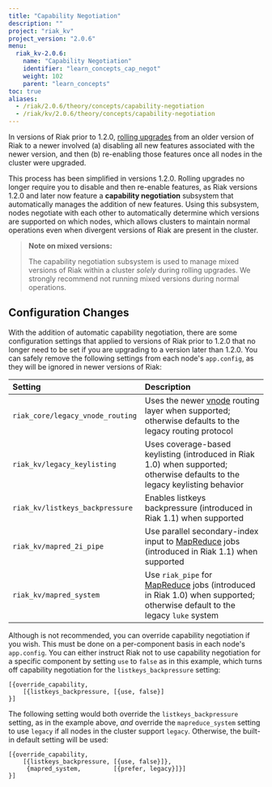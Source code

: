 ```yaml
---
title: "Capability Negotiation"
description: ""
project: "riak_kv"
project_version: "2.0.6"
menu:
  riak_kv-2.0.6:
    name: "Capability Negotiation"
    identifier: "learn_concepts_cap_negot"
    weight: 102
    parent: "learn_concepts"
toc: true
aliases:
  - /riak/2.0.6/theory/concepts/capability-negotiation
  - /riak/kv/2.0.6/theory/concepts/capability-negotiation
---
```



[glossary vnode]: /riak/kv/2.0.6/learn/glossary/#vnode
[upgrade cluster]: /riak/kv/2.0.6/setup/upgrading/cluster
[usage mapreduce]: /riak/kv/2.0.6/developing/usage/mapreduce


In versions of Riak prior to 1.2.0, [rolling upgrades][upgrade cluster] from an older version of Riak to a newer involved (a) disabling all new features associated with the newer version, and then (b) re-enabling those features once all nodes in the cluster were upgraded.

This process has been simplified in versions 1.2.0. Rolling upgrades no longer require you to disable and then re-enable features, as Riak versions 1.2.0 and later now feature a **capability negotiation** subsystem that automatically manages the addition of new features. Using this subsystem, nodes negotiate with each other to automatically determine which versions are supported on which nodes, which allows clusters to maintain normal operations even when divergent versions of Riak are present in the cluster.

>**Note on mixed versions:**
>
>The capability negotiation subsystem is used to manage mixed versions of Riak within a cluster *solely* during rolling upgrades. We strongly recommend not running mixed versions during normal operations.


## Configuration Changes

With the addition of automatic capability negotiation, there are some configuration settings that applied to versions of Riak prior to 1.2.0 that no longer need to be set if you are upgrading to a version later than 1.2.0. You can safely remove the following settings from each node's `app.config`, as they will be ignored in newer versions of Riak:

Setting | Description
:-------|:-----------
`riak_core/legacy_vnode_routing` | Uses the newer [vnode][glossary vnode] routing layer when supported; otherwise defaults to the legacy routing protocol
`riak_kv/legacy_keylisting` | Uses coverage-based keylisting (introduced in Riak 1.0) when supported; otherwise defaults to the legacy keylisting behavior
`riak_kv/listkeys_backpressure` | Enables listkeys backpressure (introduced in Riak 1.1) when supported
`riak_kv/mapred_2i_pipe` | Use parallel secondary-index input to [MapReduce][usage mapreduce] jobs (introduced in Riak 1.1) when supported
`riak_kv/mapred_system` | Use `riak_pipe` for [MapReduce][usage mapreduce] jobs (introduced in Riak 1.0) when supported; otherwise default to the legacy `luke` system

Although is not recommended, you can override capability negotiation if you wish. This must be done on a per-component basis in each node's `app.config`. You can either instruct Riak not to use capability negotiation for a specific component by setting `use` to `false` as in this example, which turns off capability negotiation for the `listkeys_backpressure` setting:

```appconfig
[{override_capability,
    [{listkeys_backpressure, [{use, false}]
}]
```

The following setting would both override the `listkeys_backpressure` setting, as in the example above, _and_ override the `mapreduce_system` setting to use `legacy` if all nodes in the cluster support `legacy`. Otherwise, the built-in default setting will be used:

```appconfig
[{override_capability,
    [{listkeys_backpressure, [{use, false}]},
     {mapred_system,         [{prefer, legacy}]}]
}]
```
